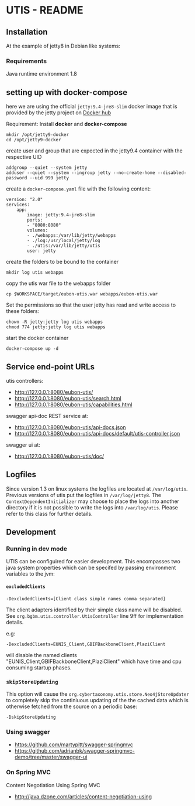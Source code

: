 # UTIS - README




## Installation

At the example of jetty8 in Debian like systems:

### Requirements

Java runtime environment 1.8 

## setting up with docker-compose

here we are using the official `jetty:9.4-jre8-slim` docker image that is provided by the jetty project on [Docker hub](https://hub.docker.com/_/jetty)

Requirement: Install **docker** and **docker-compose**


~~~
mkdir /opt/jetty9-docker
cd /opt/jetty9-docker
~~~

create user and group that are expected in the jetty9.4 container with the respective UID

~~~
addgroup --quiet --system jetty
adduser --quiet --system --ingroup jetty --no-create-home --disabled-password --uid 999 jetty
~~~

create a `docker-compose.yaml` file with the following content:

~~~
version: "2.0"
services:
    app:
        image: jetty:9.4-jre8-slim
        ports:
        - "8080:8080"
        volumes:
        - ./webapps:/var/lib/jetty/webapps
        - ./log:/usr/local/jetty/log
        - ./utis:/var/lib/jetty/utis
        user: jetty
~~~

create the folders to be bound to the container

~~~
mkdir log utis webapps
~~~

copy the utis war file to the webapps folder

~~~
cp $WORKSPACE/target/eubon-utis.war webapps/eubon-utis.war
~~~

Set the permissions so that the user jetty has read and write access to these folders: 

~~~
chown -R jetty:jetty log utis webapps
chmod 774 jetty:jetty log utis webapps
~~~

start the docker container

~~~
docker-compose up -d
~~~

## Service end-point URLs

utis controllers:

* http://127.0.0.1:8080/eubon-utis/
* http://127.0.0.1:8080/eubon-utis/search.html
* http://127.0.0.1:8080/eubon-utis/capabilities.html

swagger api-doc REST service at:

* http://127.0.0.1:8080/eubon-utis/api-docs.json
* http://127.0.0.1:8080/eubon-utis/api-docs/default/utis-controller.json

swagger ui at:

* http://127.0.0.1:8080/eubon-utis/doc/

## Logfiles

Since version 1.3 on linux systems the logfiles are located at `/var/log/utis`. Previous versions of utis put the logfiles in `/var/log/jetty8`.
The `ContextDependentInitializer` may choose to place the logs into another  directory if it is not possible to write the logs into `/var/log/utis`. 
Please refer to this class for further details.

## Development

### Running in dev mode

UTIS can be configuired for easier development. This encompasses two java system properties which can be specifed by passing environment variables to the jvm:


#### `excludedClients`

    -DexcludedClients=[Client class simple names comma separated]
    
The client adapters identified by their simple class name will be disabled. See `org.bgbm.utis.controller.UtisController` line 9ff for implementation details.

e.g:
     
    -DexcludedClients=EUNIS_Client,GBIFBackboneClient,PlaziClient
    
will disable the named clients "EUNIS_Client,GBIFBackboneClient,PlaziClient" which have time and cpu consuming startup phases.

### `skipStoreUpdating`

This option will cause the `org.cybertaxonomy.utis.store.Neo4jStoreUpdater` to completely skip the continiuous updating of the the cached data which 
is otherwise fetched from the source on a periodic base:

    -DskipStoreUpdating


### Using swagger

* https://github.com/martypitt/swagger-springmvc
* https://github.com/adrianbk/swagger-springmvc-demo/tree/master/swagger-ui


### On Spring MVC
Content Negotiation Using Spring MVC
* http://java.dzone.com/articles/content-negotiation-using
